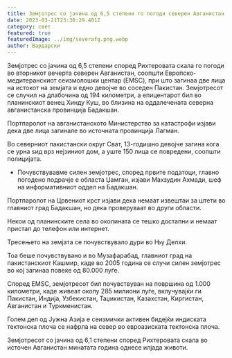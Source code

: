 ```yaml
---
title: Земјотрес со јачина од 6,5 степени го погоди северен Авганистан
date: 2023-03-21T23:38:29.401Z
category: свет
featured: true
featuredImage: ../img/severafg.png.webp
author: Вардарски
---
```


Земјотрес со јачина од 6,5 степени според Рихтеровата скала го погоди во вторникот вечерта северен Авганистан, соопшти Европско-медитеранскиот сеизмолошки центар (EMSC), при што загинаа две лица на истокот на земјата и едно девојче во соседен Пакистан.
Земјотресот се случил на длабочина од 194 километри, а епицентарот бил во планинскиот венец Хинду Куш, во близина на оддалечената северна авганистанска провинција Бадакшан.

Портпаролот на авганистанското Министерство за катастрофи изјави дека две лица загинале во источната провинција Лагман.

Во северниот пакистански округ Сват, 13-годишно девојче загина кога се урна ѕид врз нејзиниот дом, а уште 150 лица се повредени, соопшти полицијата.

- Почувствувавме силен земјотрес, според првите податоци, главно погодено подрачје е областа Џамган, изјави Махзудин Ахмади, шеф на информативниот оддел на Бадакшан.

Портпаролот на Црвениот крст изјави дека немаат извештаи за штети во главниот град Бадакшан, но дека проверуваат во други области.

Некои од планинските села во околината се тешко достапни и немаат пристап до телефон или интернет.

Тресењето на земјата се почувствувало дури во Њу Делхи.

Тоа беше почувствувано и во Музафарабад, главниот град на пакистанскиот Кашмир, каде во 2005 година се случи силен земјотрес во кој загинаа повеќе од 80.000 луѓе.

Според EMSC, земјотресот бил почувствуван на површина од 1.000 километри, каде живеат околу 285 милиони луѓе, вклучувајќи ги Пакистан, Индија, Узбекистан, Таџикистан, Казахстан, Киргистан, Авганистан и Туркменистан.

Голем дел од Јужна Азија е сеизмички активен бидејќи индиската тектонска плоча се нафрла на север во евроазиската тектонска плоча.

Земјотресот со јачина од 6,1 степени според Рихтеровата скала во источен Авганистан минатата година однесе илјада животи.
